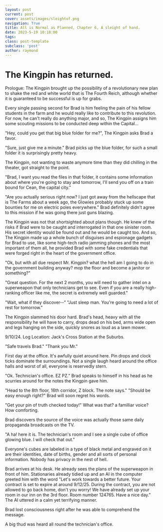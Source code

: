 ```yaml
---
layout: post
current: post
cover: assets/images/sleightof.png
navigation: True
title: All is Normal as Planned, Chapter 6, A sleight of hand.
date: 2023-5-19 10:18:00
tags:
class: post-template
subclass: 'post'
author: raymond
---
```


# The Kingpin has returned.

Prologue: The Kingpin brought up the possibility of a revolutionary new plan to shake the red and white world that is The Fourth Reich, although whether it is guaranteed to be successful is up for grabs.

Every single passing second for Brad is him feeling the pain of his fellow students in the farm and he would really like to contribute to this revolution. For now, he can't really do anything major, and so, The Kingpin assigns him some scouting missions to be conducted deep within the Capital...

 "Hey, could you get that big blue folder for me?", The Kingpin asks Brad a favor.

"Sure, just give me a minute." 
Brad picks up the blue folder, for such a small folder it is surprisingly pretty heavy.

The Kingpin, not wanting to waste anymore time than they did chilling in the theater, got straight to the point.

"Brad, I want you read the files in that folder, it contains some information about where you're going to stay and tomorrow, I'll send you off on a train bound for Cean, the capital city." 

"Are you actually serious right now? I just got away from the hellscape that is The Farms about a week ago, the Glowies probably stuck up some bounties for me on electric poles everywhere." Brad definitely didn't agree to this mission if he was going there just guns blazing.

The Kingpin was not that shortsighted about plans though. He knew of the risks if Brad were to be caught and interrogated in that one sinister room.
His secret identity would be found out and he would be caught too.
And so, The Kingpin made up a whole bunch of disguises and espionage gadgets for Brad to use, like some high-tech radio jamming phones and the most important of them all, he provided Brad with some fake credentials that were forged right in the heart of the government office. 

"Ok, but with all due respect Mr. Kingpin? what the hell am I going to do in the government building anyway? mop the floor and become a janitor or something?" 

"Great question. For the next 2 months, you will need to gather intel on a superweapon that only technicians get to see. Even if you are a really high-ranking officer like me, the secret is extremely well guarded." 

"Wait, what if they discover--" 
"Just sleep man. You're going to need a lot of rest for tomorrow." 

The Kingpin slammed his door hard. Brad's head, heavy with all the responsibility he will have to carry, drops dead on his bed, arms wide open and legs hanging on the side, quickly snores as loud as a lawn mower.

9/10/24. Log Location: Jack's Cross Station at the Suburbs.

"Safe travels Brad."
"Thank you Mr."

First day at the office. It's awfully quiet around here. Pin drops and clock ticks dominate the surroundings. Not a single laugh heard around the office halls and worst of all, everyone is reservedly stern. 

"Ok. Technician's office. EZ PZ." Brad speaks to himself in his head as he scurries around for the notes the Kingpin gave him.

"Head to the 8th floor, 16th corridor, Z block. The note says."
"Should be easy enough right?" Brad will soon regret his words.

"Get your pin of truth checked today!" What was that? a familliar voice? How comforting.

Brad discovers the source of the voice was actually those same daily propaganda broadcasts on the TV. 

"A ha! here it is. The technician's room and I see a single cube of office glowing blue. I will check that out."

Everyone's cubes are labeled in a type of black metal and engraved on it are their identities, date of births, gender and all sorts of personal information. Nobody has privacy in the nest of hell.

Brad arrives at his desk. He already sees the plans of the superweapon in front of him. Stationaries already tidied up and an AI in the computer greeted him with the word "Let's work towards a better future. Your contract is set to expire at around 9/12/25. During the contract, you are not allowed to go back home, don't you worry! We have already set up your room in our inn on the 3rd floor. Room number 124765. Have a nice day." The AI uttered in a calm yet terrifying manner.

Brad lost consciousness right after he was able to comprehend the message.

A big thud was heard all round the technician's office. 
